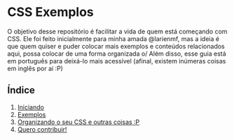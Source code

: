 # CSS Exemplos

 O objetivo desse repositório é facilitar a vida de quem está começando com CSS.
Ele foi feito inicialmente para minha amada @larienmf, mas a ideia é que quem quiser e
puder colocar mais exemplos e conteúdos relacionados aqui, possa colocar de uma
forma organizada o/
 Além disso, esse guia está em português para deixá-lo mais acessível (afinal, existem
inúmeras coisas em inglês por aí :P)

## Índice

1. [Iniciando](iniciando/README.md)
1. [Exemplos](exemplos/README.md)
1. [Organizando o seu CSS e outras coisas :P](./organizacao/README.md)
1. [Quero contribuir!](./contribuicao/README.md)
